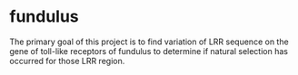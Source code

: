 # fundulus
The primary goal of this project is to find variation of LRR sequence on the gene of toll-like receptors of fundulus to determine if natural selection has occurred for those LRR region. 
